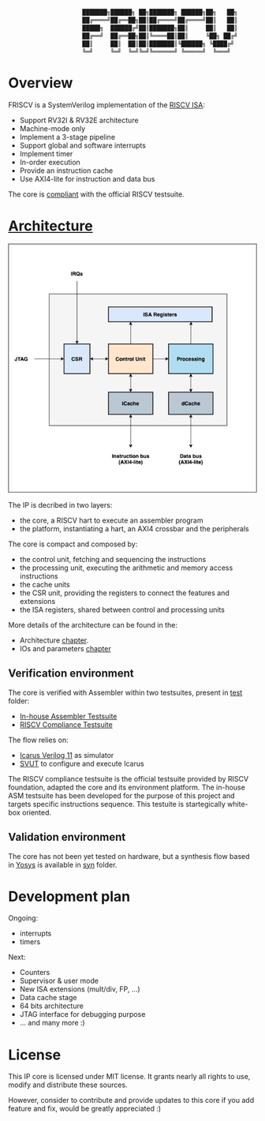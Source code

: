 
                         ███████╗██████╗ ██╗███████╗ ██████╗██╗   ██╗
                         ██╔════╝██╔══██╗██║██╔════╝██╔════╝██║   ██║
                         █████╗  ██████╔╝██║███████╗██║     ██║   ██║
                         ██╔══╝  ██╔══██╗██║╚════██║██║     ╚██╗ ██╔╝
                         ██║     ██║  ██║██║███████║╚██████╗ ╚████╔╝
                         ╚═╝     ╚═╝  ╚═╝╚═╝╚══════╝ ╚═════╝  ╚═══╝

# Overview

FRISCV is a SystemVerilog implementation of the [RISCV ISA](https://riscv.org):

- Support RV32I & RV32E architecture
- Machine-mode only
- Implement a 3-stage pipeline
- Support global and software interrupts
- Implement timer
- In-order execution
- Provide an instruction cache
- Use AXI4-lite for instruction and data bus

The core is [compliant](./test/riscv-tests/README.md) with the official RISCV
testsuite.


# [Architecture](./doc/architecture.md)

<p align="center">
  <!--img width="100" height="100" src=""-->
  <img src="doc/assets/friscv-core-top.png">
</p>

The IP is decribed in two layers:
- the core, a RISCV hart to execute an assembler program
- the platform, instantiating a hart, an AXI4 crossbar and the peripherals

The core is compact and composed by:
- the control unit, fetching and sequencing the instructions
- the processing unit, executing the arithmetic and memory access instructions
- the cache units
- the CSR unit, providing the registers to connect the features and extensions
- the ISA registers, shared between control and processing units

More details of the architecture can be found in the:
- Architecture [chapter](./doc/architecture.md).
- IOs and parameters [chapter](./doc/ios_params.md)


## Verification environment

The core is verified with Assembler within two testsuites, present in
[test](./test) folder:
- [In-house Assembler Testsuite](./test/asm_testsuite/README.md)
- [RISCV Compliance Testsuite](./test/riscv-tests/README.md)

 The flow relies on:

- [Icarus Verilog 11](https://github.com/steveicarus/iverilog) as simulator
- [SVUT](https://github.com/dpretet/svut) to configure and execute Icarus

The RISCV compliance testsuite is the official testsuite provided by RISCV
foundation, adapted the core and its environment platform. The in-house ASM
testsuite has been developed for the purpose of this project and targets
specific instructions sequence. This testuite is startegically white-box
oriented.

## Validation environment

The core has not been yet tested on hardware, but a synthesis flow based in [Yosys](https://github.com/YosysHQ/yosys)
is available in [syn](./syn) folder.


# Development plan

Ongoing:

- interrupts
- timers

Next:

- Counters
- Supervisor & user mode
- New ISA extensions (mult/div, FP, ...)
- Data cache stage
- 64 bits architecture
- JTAG interface for debugging purpose
- ... and many more :)


# License

This IP core is licensed under MIT license. It grants nearly all rights to use,
modify and distribute these sources.

However, consider to contribute and provide updates to this core if you add
feature and fix, would be greatly appreciated :)
